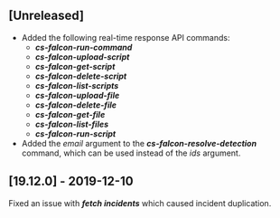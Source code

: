 ## [Unreleased]
  - Added the following real-time response API commands:
    - ***cs-falcon-run-command***
    - ***cs-falcon-upload-script***
    - ***cs-falcon-get-script***
    - ***cs-falcon-delete-script***
    - ***cs-falcon-list-scripts***
    - ***cs-falcon-upload-file***
    - ***cs-falcon-delete-file***
    - ***cs-falcon-get-file***
    - ***cs-falcon-list-files***
    - ***cs-falcon-run-script***
  - Added the *email* argument to the ***cs-falcon-resolve-detection*** command, which can be used instead of the *ids* argument. 


## [19.12.0] - 2019-12-10
Fixed an issue with ***fetch incidents*** which caused incident duplication.
